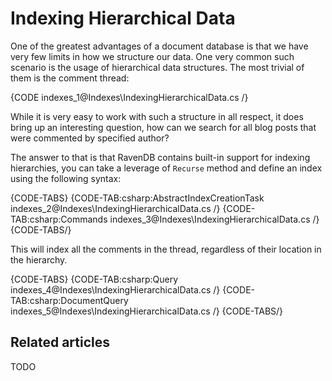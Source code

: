# Indexing Hierarchical Data

One of the greatest advantages of a document database is that we have very few limits in how we structure our data. One very common such scenario is the usage of hierarchical data structures. The most trivial of them is the comment thread:

{CODE indexes_1@Indexes\IndexingHierarchicalData.cs /}

While it is very easy to work with such a structure in all respect, it does bring up an interesting question, how can we search for all blog posts that were commented by specified author?

The answer to that is that RavenDB contains built-in support for indexing hierarchies, you can take a leverage of `Recurse` method and define an index using the following syntax:

{CODE-TABS}
{CODE-TAB:csharp:AbstractIndexCreationTask indexes_2@Indexes\IndexingHierarchicalData.cs /}
{CODE-TAB:csharp:Commands indexes_3@Indexes\IndexingHierarchicalData.cs /}
{CODE-TABS/}

This will index all the comments in the thread, regardless of their location in the hierarchy.

{CODE-TABS}
{CODE-TAB:csharp:Query indexes_4@Indexes\IndexingHierarchicalData.cs /}
{CODE-TAB:csharp:DocumentQuery indexes_5@Indexes\IndexingHierarchicalData.cs /}
{CODE-TABS/}

## Related articles

TODO
